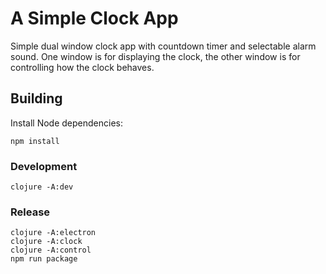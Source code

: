# A Simple Clock App

Simple dual window clock app with countdown timer and selectable alarm sound. One window is for displaying the clock, the other window is for controlling how the clock behaves.

## Building

Install Node dependencies:

    npm install

### Development

    clojure -A:dev

### Release

    clojure -A:electron
    clojure -A:clock
    clojure -A:control
    npm run package
